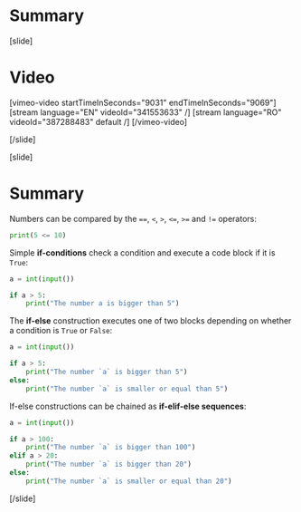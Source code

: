 # Summary

[slide]
# Video

[vimeo-video startTimeInSeconds="9031" endTimeInSeconds="9069"]
[stream language="EN" videoId="341553633"  /]
[stream language="RO" videoId="387288483" default /]
[/vimeo-video]

[/slide]

[slide]
# Summary

Numbers can be compared by the `==`, `<`, `>`, `<=`, `>=` and `!=` operators:
```py live
print(5 <= 10) 
```

Simple **if-conditions** check a condition and execute a code block if it is `True`:
```py live
a = int(input())

if a > 5:
    print("The number a is bigger than 5")
```

The **if-else** construction executes one of two blocks depending on whether a condition is `True` or `False`:
```py live
a = int(input())

if a > 5:
    print("The number `a` is bigger than 5")
else:
    print("The number `a` is smaller or equal than 5")
```

If-else constructions can be chained as **if-elif-else sequences**:
```py live
a = int(input())

if a > 100:
    print("The number `a` is bigger than 100")
elif a > 20:
    print("The number `a` is bigger than 20")
else:
    print("The number `a` is smaller or equal than 20")
```
[/slide]